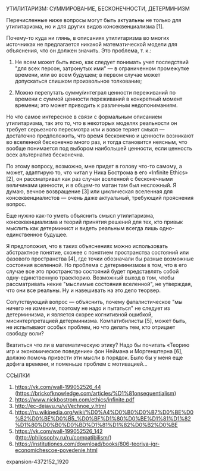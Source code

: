 УТИЛИТАРИЗМ: СУММИРОВАНИЕ, БЕСКОНЕЧНОСТИ, ДЕТЕРМИНИЗМ  
  
Перечисленные ниже вопросы могут быть актуальны не только для утилитаризма, но и для других видов консеквенциализма [1].  
  
Почему-то куда ни глянь, в описаниях утилитаризма во многих источниках не предлагается никакой математической модели для объяснения, что он должен значить. Это проблема, т. к.:  
  
1) Не всем может быть ясно, как следует понимать учет последствий "для всех персон, затронутых ими" — в ограниченном промежутке времени, или во всем будущем; в первом случае может допускаться слишком произвольное толкование;
  
2) Можно перепутать сумму/интеграл ценности переживаний по времени с суммой ценности переживаний в конкретный момент времени; это может приводить к различным недопониманиям.  
  
Но что самое интересное в связи с формальным описанием утилитаризма, так это то, что в некоторых моделях реальности он требует серьезного пересмотра или и вовсе теряет смысл — достаточно предположить, что время бесконечно и ценности возникают во вселенной бесконечно много раз, и тогда становится неясным, что вообще понимается под выбором наибольшей ценности, если ценность всех альтернатив бесконечна.  
  
По этому вопросу, возможно, мне придет в голову что-то самому, а может, адаптирую то, что читал у Ника Бострома в его «Infinite Ethics» [2], он рассматривал как раз случаи вселенной с бесконечными величинами ценности, и в общем-то матан там был несложный. Я думаю, вечное возвращение [3] или циклическая вселенная для консеквенциалистов — очень даже актуальный, требующий прояснения вопрос.  
  
Еще нужно как-то уметь объяснить смысл утилитаризма, консеквенциализма и теорий принятия решений для тех, кто привык мыслить как детерминист и видеть реальным всегда лишь одно-единственное будущее.  
  
Я предположил, что в таких объяснениях можно использовать абстрактное понятие, схожее с понятием пространства состояний или фазового пространства [4], где точки обозначали бы разные возможные состояния вселенной. Но проблема с детерминизмом в том, что в его случае все это пространство состояний будет представлять собой одну-единственную траекторию. Возможный выход в том, чтобы рассматривать некие "мыслимые состояния вселенной", не утверждая, что они все реальны. Ну и навешивать на это дело теорвер.  
  
Сопутствующий вопрос — объяснить, почему фаталистическое "мы ничего не изменим, поэтому не надо и пытаться" не следует из детерминизма, и является скорее когнитивной ошибкой, мисинтерпретацией детерминизма. Компатибилисты [5], может быть, не испытывают особых проблем, но что делать тем, кто отрицает свободу воли?  
  
Вкатиться что ли в математическую этику? Надо бы почитать «Теорию игр и экономическое поведение» фон Неймана и Моргенштерна [6], должно помочь привести эти мысли в порядок. Было бы у меня еще дофига времени, и поменьше проблем с мотивацией...  
  
ССЫЛКИ  
  
1. https://vk.com/wall-199052526_44 (https://brickofknowledge.com/articles/%D1%81onsequentialism)  
2. https://www.nickbostrom.com/ethics/infinite.pdf
3. http://ec-dejavu.ru/v/Vechnoe_v.html
4. https://ru.wikipedia.org/wiki/%D0%A4%D0%B0%D0%B7%D0%BE%D0%B2%D0%BE%D0%B5_%D0%BF%D1%80%D0%BE%D1%81%D1%82%D1%80%D0%B0%D0%BD%D1%81%D1%82%D0%B2%D0%BE  
5. https://vk.com/wall-199052526_142 (http://philosophy.ru/ru/compatibilism/)  
6. https://institutiones.com/download/books/806-teoriya-igr-economichescoe-povedenie.html

expansion-4372152_1920